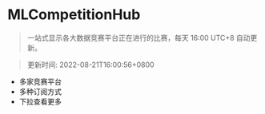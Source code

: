 # MLCompetitionHub

> 一站式显示各大数据竞赛平台正在进行的比赛，每天 16:00 UTC+8 自动更新。
  
> 更新时间: 2022-08-21T16:00:56+0800 

* 多家竞赛平台
* 多种订阅方式
* 下拉查看更多